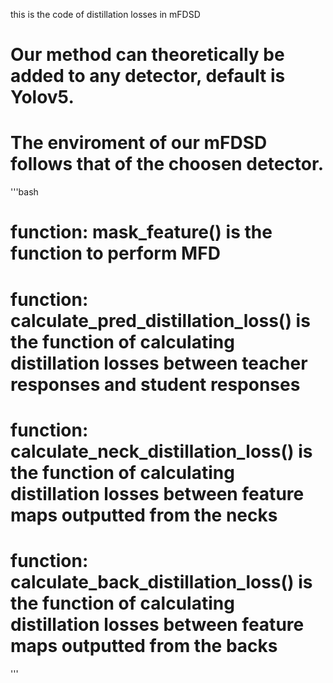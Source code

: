 this is the code of distillation losses in mFDSD
# Our method can theoretically be added to any detector, default is Yolov5.
# The enviroment of our mFDSD follows that of the choosen detector.

'''bash
# function: mask_feature() is the function to perform MFD
# function: calculate_pred_distillation_loss() is the function of calculating distillation losses between teacher responses and student responses
# function: calculate_neck_distillation_loss() is the function of calculating distillation losses between feature maps outputted from the necks
# function: calculate_back_distillation_loss() is the function of calculating distillation losses between feature maps outputted from the backs
'''
